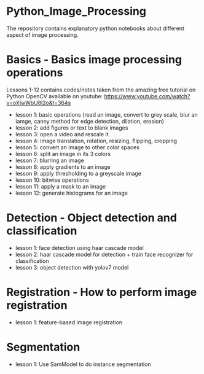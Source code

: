 # Python_Image_Processing
The repository contains explanatory python notebooks about different aspect of image processing.

# Basics - Basics image processing operations
Lessons 1-12 contains codes/notes taken from the amazing free tutorial on Python OpenCV available on youtube: https://www.youtube.com/watch?v=oXlwWbU8l2o&t=364s
- lesson 1: basic operations (read an image, convert to grey scale, blur an iamge, canny method for edge detection, dilation, erosion)
- lesson 2: add figures or text to blank images
- lesson 3: open a video and rescale it
- lesson 4: image translation, rotation, resizing, flipping, cropping
- lesson 5: convert an image to other color spaces
- lesson 6: split an image in its 3 colors
- lesson 7: blurring an image
- lesson 8: apply gradients to an image
- lesson 9: apply thresholding to a greyscale image
- lesson 10: bitwise operations
- lesson 11: apply a mask to an image
- lesson 12: generate histograms for an image

# Detection - Object detection and classification
- lesson 1: face detection using haar cascade model
- lesson 2: haar cascade model for detection + train face recognizer for classification
- lesson 3: object detection with yolov7 model

# Registration - How to perform image registration
- lesson 1: feature-based image registration

# Segmentation
- lesson 1: Use SamModel to do instance segmentation

